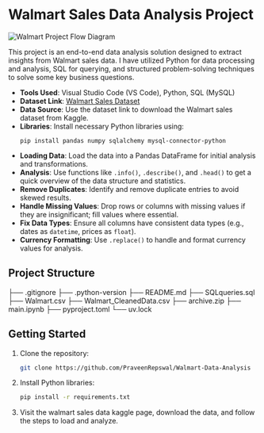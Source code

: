 # Walmart Sales Data Analysis Project


![Walmart Project Flow Diagram](https://github.com/user-attachments/assets/e9919a21-d284-4c43-81b9-eb4e5fc0a782)


This project is an end-to-end data analysis solution designed to extract insights from Walmart sales data. I have utilized Python for data processing and analysis, SQL for querying, and structured problem-solving techniques to solve some key business questions.


 - **Tools Used**: Visual Studio Code (VS Code), Python, SQL (MySQL)
 - **Dataset Link**: [Walmart Sales Dataset](https://www.kaggle.com/najir0123/walmart-10k-sales-datasets)
 - **Data Source**: Use the dataset link to download the Walmart sales dataset from Kaggle.
 - **Libraries**: Install necessary Python libraries using:
     ```
     pip install pandas numpy sqlalchemy mysql-connector-python
     ```
 - **Loading Data**: Load the data into a Pandas DataFrame for initial analysis and transformations.
 - **Analysis**: Use functions like `.info()`, `.describe()`, and `.head()` to get a quick overview of the data structure and statistics.
 - **Remove Duplicates**: Identify and remove duplicate entries to avoid skewed results.
 - **Handle Missing Values**: Drop rows or columns with missing values if they are insignificant; fill values where essential.
 - **Fix Data Types**: Ensure all columns have consistent data types (e.g., dates as `datetime`, prices as `float`).
 - **Currency Formatting**: Use `.replace()` to handle and format currency values for analysis.


## Project Structure

├── .gitignore
├── .python-version
├── README.md
├── SQLqueries.sql
├── Walmart.csv
├── Walmart_CleanedData.csv
├── archive.zip
├── main.ipynb
├── pyproject.toml
└── uv.lock


## Getting Started

1. Clone the repository:
   ```bash
   git clone https://github.com/PraveenRepswal/Walmart-Data-Analysis
   ```
2. Install Python libraries:
   ```bash
   pip install -r requirements.txt
   ```
3. Visit the walmart sales data kaggle page, download the data, and follow the steps to load and analyze.
